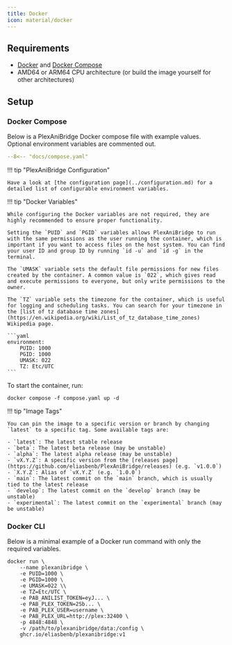 ```yaml
---
title: Docker
icon: material/docker
---
```


## Requirements

- [Docker](https://docs.docker.com/get-docker/) and [Docker Compose](https://docs.docker.com/compose/install/)
- AMD64 or ARM64 CPU architecture (or build the image yourself for other architectures)

## Setup

### Docker Compose

Below is a PlexAniBridge Docker compose file with example values. Optional environment variables are commented out.

```yaml title="compose.yaml"
--8<-- "docs/compose.yaml"
```

!!! tip "PlexAniBridge Configuration"

    Have a look at [the configuration page](../configuration.md) for a detailed list of configurable environment variables.

!!! tip "Docker Variables"

    While configuring the Docker variables are not required, they are highly recommended to ensure proper functionality.

    Setting the `PUID` and `PGID` variables allows PlexAniBridge to run with the same permissions as the user running the container, which is important if you want to access files on the host system. You can find your user ID and group ID by running `id -u` and `id -g` in the terminal.

    The `UMASK` variable sets the default file permissions for new files created by the container. A common value is `022`, which gives read and execute permissions to everyone, but only write permissions to the owner.

    The `TZ` variable sets the timezone for the container, which is useful for logging and scheduling tasks. You can search for your timezone in the [list of tz database time zones](https://en.wikipedia.org/wiki/List_of_tz_database_time_zones) Wikipedia page.

    ```yaml
    environment:
        PUID: 1000
        PGID: 1000
        UMASK: 022
        TZ: Etc/UTC
    ```

To start the container, run:

```shell
docker compose -f compose.yaml up -d
```

!!! tip "Image Tags"

    You can pin the image to a specific version or branch by changing `latest` to a specific tag. Some available tags are:
    
    - `latest`: The latest stable release
    - `beta`: The latest beta release (may be unstable)
    - `alpha`: The latest alpha release (may be unstable)
    - `vX.Y.Z`: A specific version from the [releases page](https://github.com/eliasbenb/PlexAniBridge/releases) (e.g. `v1.0.0`)
    - `X.Y.Z`: Alias of `vX.Y.Z` (e.g. `1.0.0`)
    - `main`: The latest commit on the `main` branch, which is usually tied to the latest release
    - `develop`: The latest commit on the `develop` branch (may be unstable)
    - `experimental`: The latest commit on the `experimental` branch (may be unstable)


### Docker CLI

Below is a minimal example of a Docker run command with only the required variables.

```shell
docker run \
    --name plexanibridge \
    -e PUID=1000 \
    -e PGID=1000 \
    -e UMASK=022 \\
    -e TZ=Etc/UTC \
    -e PAB_ANILIST_TOKEN=eyJ... \
    -e PAB_PLEX_TOKEN=2Sb... \
    -e PAB_PLEX_USER=username \
    -e PAB_PLEX_URL=http://plex:32400 \
    -p 4848:4848 \
    -v /path/to/plexanibridge/data:/config \
    ghcr.io/eliasbenb/plexanibridge:v1
```
